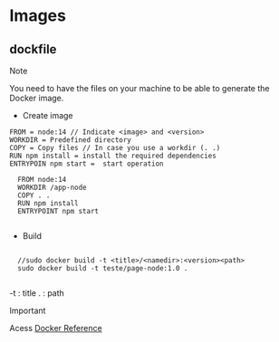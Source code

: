 # Images

## dockfile

> [!NOTE]  
> You need to have the files on your machine to be able to generate the Docker image.

   - Create image 
  
    FROM = node:14 // Indicate <image> and <version>
    WORKDIR = Predefined directory
    COPY = Copy files // In case you use a workdir (. .)
    RUN npm install = install the required dependencies 
    ENTRYPOIN npm start =  start operation

    
  ```
    FROM node:14
    WORKDIR /app-node
    COPY . .
    RUN npm install
    ENTRYPOINT npm start
    
  ```

  - Build

  ```
  
    //sudo docker build -t <title>/<namedir>:<version><path>
    sudo docker build -t teste/page-node:1.0 .
     
  ```

  -t : title
  . : path


> [!IMPORTANT]  
> Acess [Docker Reference](https://docs.docker.com/reference/dockerfile/)
